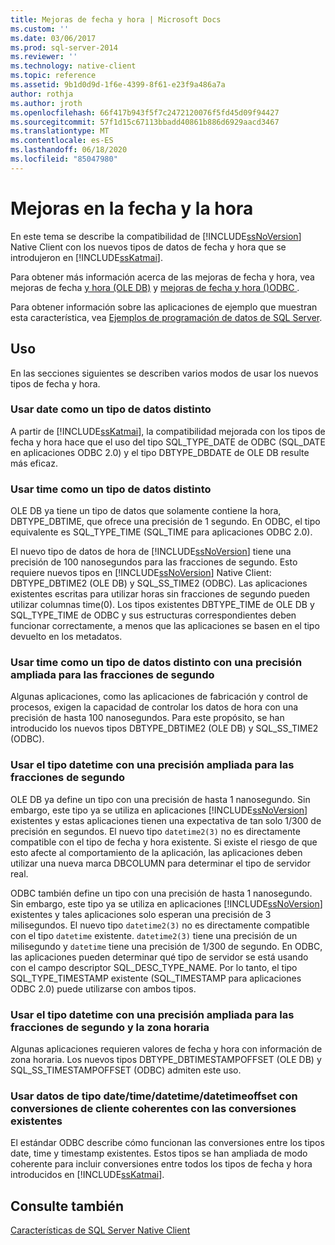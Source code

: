 ```yaml
---
title: Mejoras de fecha y hora | Microsoft Docs
ms.custom: ''
ms.date: 03/06/2017
ms.prod: sql-server-2014
ms.reviewer: ''
ms.technology: native-client
ms.topic: reference
ms.assetid: 9b1d0d9d-1f6e-4399-8f61-e23f9a486a7a
author: rothja
ms.author: jroth
ms.openlocfilehash: 66f417b943f5f7c2472120076f5fd45d09f94427
ms.sourcegitcommit: 57f1d15c67113bbadd40861b886d6929aacd3467
ms.translationtype: MT
ms.contentlocale: es-ES
ms.lasthandoff: 06/18/2020
ms.locfileid: "85047980"
---
```

# <a name="date-and-time-improvements"></a>Mejoras en la fecha y la hora
  En este tema se describe la compatibilidad de [!INCLUDE[ssNoVersion](../../../includes/ssnoversion-md.md)] Native Client con los nuevos tipos de datos de fecha y hora que se introdujeron en [!INCLUDE[ssKatmai](../../../includes/sskatmai-md.md)].  
  
 Para obtener más información acerca de las mejoras de fecha y hora, vea mejoras de fecha [y hora &#40;OLE DB&#41;](../../native-client-ole-db-date-time/date-and-time-improvements-ole-db.md) y [mejoras de fecha y hora &#40;&#41;ODBC ](../../native-client-odbc-date-time/date-and-time-improvements-odbc.md).  
  
 Para obtener información sobre las aplicaciones de ejemplo que muestran esta característica, vea [Ejemplos de programación de datos de SQL Server](https://msftdpprodsamples.codeplex.com/).  
  
## <a name="usage"></a>Uso  
 En las secciones siguientes se describen varios modos de usar los nuevos tipos de fecha y hora.  
  
### <a name="use-date-as-a-distinct-data-type"></a>Usar date como un tipo de datos distinto  
 A partir de [!INCLUDE[ssKatmai](../../../includes/sskatmai-md.md)], la compatibilidad mejorada con los tipos de fecha y hora hace que el uso del tipo SQL_TYPE_DATE de ODBC (SQL_DATE en aplicaciones ODBC 2.0) y el tipo DBTYPE_DBDATE de OLE DB resulte más eficaz.  
  
### <a name="use-time-as-a-distinct-data-type"></a>Usar time como un tipo de datos distinto  
 OLE DB ya tiene un tipo de datos que solamente contiene la hora, DBTYPE_DBTIME, que ofrece una precisión de 1 segundo. En ODBC, el tipo equivalente es SQL_TYPE_TIME (SQL_TIME para aplicaciones ODBC 2.0).  
  
 El nuevo tipo de datos de hora de [!INCLUDE[ssNoVersion](../../../includes/ssnoversion-md.md)] tiene una precisión de 100 nanosegundos para las fracciones de segundo. Esto requiere nuevos tipos en [!INCLUDE[ssNoVersion](../../../includes/ssnoversion-md.md)] Native Client: DBTYPE_DBTIME2 (OLE DB) y SQL_SS_TIME2 (ODBC). Las aplicaciones existentes escritas para utilizar horas sin fracciones de segundo pueden utilizar columnas time(0). Los tipos existentes DBTYPE_TIME de OLE DB y SQL_TYPE_TIME de ODBC y sus estructuras correspondientes deben funcionar correctamente, a menos que las aplicaciones se basen en el tipo devuelto en los metadatos.  
  
### <a name="use-time-as-a-distinct-data-type-with-extended-fractional-seconds-precision"></a>Usar time como un tipo de datos distinto con una precisión ampliada para las fracciones de segundo  
 Algunas aplicaciones, como las aplicaciones de fabricación y control de procesos, exigen la capacidad de controlar los datos de hora con una precisión de hasta 100 nanosegundos. Para este propósito, se han introducido los nuevos tipos DBTYPE_DBTIME2 (OLE DB) y SQL_SS_TIME2 (ODBC).  
  
### <a name="use-datetime-with-extended-fractional-seconds-precision"></a>Usar el tipo datetime con una precisión ampliada para las fracciones de segundo  
 OLE DB ya define un tipo con una precisión de hasta 1 nanosegundo. Sin embargo, este tipo ya se utiliza en aplicaciones [!INCLUDE[ssNoVersion](../../../includes/ssnoversion-md.md)] existentes y estas aplicaciones tienen una expectativa de tan solo 1/300 de precisión en segundos. El nuevo tipo `datetime2(3)` no es directamente compatible con el tipo de fecha y hora existente. Si existe el riesgo de que esto afecte al comportamiento de la aplicación, las aplicaciones deben utilizar una nueva marca DBCOLUMN para determinar el tipo de servidor real.  
  
 ODBC también define un tipo con una precisión de hasta 1 nanosegundo. Sin embargo, este tipo ya se utiliza en aplicaciones [!INCLUDE[ssNoVersion](../../../includes/ssnoversion-md.md)] existentes y tales aplicaciones solo esperan una precisión de 3 milisegundos. El nuevo tipo `datetime2(3)` no es directamente compatible con el tipo `datetime` existente. `datetime2(3)` tiene una precisión de un milisegundo y `datetime` tiene una precisión de 1/300 de segundo. En ODBC, las aplicaciones pueden determinar qué tipo de servidor se está usando con el campo descriptor SQL_DESC_TYPE_NAME. Por lo tanto, el tipo SQL_TYPE_TIMESTAMP existente (SQL_TIMESTAMP para aplicaciones ODBC 2.0) puede utilizarse con ambos tipos.  
  
### <a name="use-datetime-with-extended-fractional-seconds-precision-and-timezone"></a>Usar el tipo datetime con una precisión ampliada para las fracciones de segundo y la zona horaria  
 Algunas aplicaciones requieren valores de fecha y hora con información de zona horaria. Los nuevos tipos DBTYPE_DBTIMESTAMPOFFSET (OLE DB) y SQL_SS_TIMESTAMPOFFSET (ODBC) admiten este uso.  
  
### <a name="use-datetimedatetimedatetimeoffset-data-with-client-side-conversions-consistent-with-existing-conversions"></a>Usar datos de tipo date/time/datetime/datetimeoffset con conversiones de cliente coherentes con las conversiones existentes  
 El estándar ODBC describe cómo funcionan las conversiones entre los tipos date, time y timestamp existentes. Estos tipos se han ampliada de modo coherente para incluir conversiones entre todos los tipos de fecha y hora introducidos en [!INCLUDE[ssKatmai](../../../includes/sskatmai-md.md)].  
  
## <a name="see-also"></a>Consulte también  
 [Características de SQL Server Native Client](sql-server-native-client-features.md)  
  
